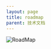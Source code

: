 ```yaml
---
layout: page
title: roadmap
parent: 技术文档
---
```


![RoadMap](../../src/image/frontend/frontend.png)
